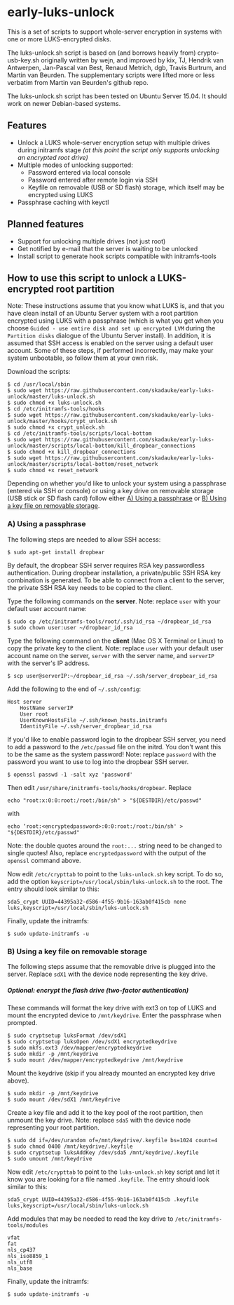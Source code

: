# early-luks-unlock

This is a set of scripts to support whole-server encryption in systems with one or more LUKS-encrypted disks. 

The luks-unlock.sh script is based on (and borrows heavily from) crypto-usb-key.sh originally written by wejn, and improved by kix, TJ, Hendrik van Antwerpen, Jan-Pascal van Best, Renaud Metrich, dgb, Travis Burtrum, and Martin van Beurden. The supplementary scripts were lifted more or less verbatim from Martin van Beurden's github repo. 

The luks-unlock.sh script has been tested on Ubuntu Server 15.04. It should work on newer Debian-based systems.

## Features

- Unlock a LUKS whole-server encryption setup with multiple drives during initramfs stage _(at this point the script only supports unlocking an encrypted root drive)_
- Multiple modes of unlocking supported:
  - Password entered via local console
  - Password entered after remote login via SSH
  - Keyfile on removable (USB or SD flash) storage, which itself may be encrypted using LUKS
- Passphrase caching with keyctl


## Planned features

- Support for unlocking multiple drives (not just root)
- Get notified by e-mail that the server is waiting to be unlocked
- Install script to generate hook scripts compatible with initramfs-tools


## How to use this script to unlock a LUKS-encrypted root partition

Note: These instructions assume that you know what LUKS is, and that you have clean install of an Ubuntu Server system with a root partition encrypted using LUKS with a passphrase (which is what you get when you choose `Guided - use entire disk and set up encrypted LVM` during the `Partition disks` dialogue of the Ubuntu Server install). In addition, it is assumed that SSH access is enabled on the server using a default user account. Some of these steps, if performed incorrectly, may make your system unbootable, so follow them at your own risk.

Download the scripts:

    $ cd /usr/local/sbin
    $ sudo wget https://raw.githubusercontent.com/skadauke/early-luks-unlock/master/luks-unlock.sh
    $ sudo chmod +x luks-unlock.sh
    $ cd /etc/initramfs-tools/hooks
    $ sudo wget https://raw.githubusercontent.com/skadauke/early-luks-unlock/master/hooks/crypt_unlock.sh
    $ sudo chmod +x crypt_unlock.sh
    $ cd /etc/initramfs-tools/scripts/local-bottom
    $ sudo wget https://raw.githubusercontent.com/skadauke/early-luks-unlock/master/scripts/local-bottom/kill_dropbear_connections
    $ sudo chmod +x kill_dropbear_connections
    $ sudo wget https://raw.githubusercontent.com/skadauke/early-luks-unlock/master/scripts/local-bottom/reset_network
    $ sudo chmod +x reset_network
    
Depending on whether you'd like to unlock your system using a passphrase (entered via SSH or console) or using a key drive on removable storage (USB stick or SD flash card) follow either [A) Using a passphrase](#a-using-a-passphrase) or [B) Using a key file on removable storage](#b-using-a-key-file-on-removable-storage).

### A) Using a passphrase

The following steps are needed to allow SSH access:

    $ sudo apt-get install dropbear

By default, the dropbear SSH server requires RSA key passwordless authentication. During dropbear installation, a private/public SSH RSA key combination is generated. To be able to connect from a client to the server, the private SSH RSA key needs to be copied to the client.

Type the following commands on the **server**. Note: replace `user` with your default user account name:

    $ sudo cp /etc/initramfs-tools/root/.ssh/id_rsa ~/dropbear_id_rsa
    $ sudo chown user:user ~/dropbear_id_rsa

Type the following command on the **client** (Mac OS X Terminal or Linux) to copy the private key to the client. Note: replace `user` with your default user account name on the server, `server` with the server name, and `serverIP` with the server's IP address.

    $ scp user@serverIP:~/dropbear_id_rsa ~/.ssh/server_dropbear_id_rsa

Add the following to the end of `~/.ssh/config`:

    Host server
        HostName serverIP
        User root
        UserKnownHostsFile ~/.ssh/known_hosts.initramfs
        IdentityFile ~/.ssh/server_dropbear_id_rsa

If you'd like to enable password login to the dropbear SSH server, you need to add a password to the `/etc/passwd` file on the initrd. You don't want this to be the same as the system password! Note: replace `password` with the password you want to use to log into the dropbear SSH server.

    $ openssl passwd -1 -salt xyz 'password'
    
Then edit `/usr/share/initramfs-tools/hooks/dropbear`. Replace

    echo "root:x:0:0:root:/root:/bin/sh" > "${DESTDIR}/etc/passwd"

with

    echo ‘root:<encryptedpassword>:0:0:root:/root:/bin/sh' > "${DESTDIR}/etc/passwd"

Note: the double quotes around the `root:...` string need to be changed to single quotes! Also, replace `encryptedpassword` with the output of the `openssl` command above.

Now edit `/etc/crypttab` to point to the `luks-unlock.sh` key script. To do so, add the option `keyscript=/usr/local/sbin/luks-unlock.sh` to the root. The entry should look similar to this:

    sda5_crypt UUID=44395a32-d586-4f55-9b16-163ab0f415cb none luks,keyscript=/usr/local/sbin/luks-unlock.sh

Finally, update the initramfs:
    
    $ sudo update-initramfs -u


### B) Using a key file on removable storage

The following steps assume that the removable drive is plugged into the server. Replace `sdX1` with the device node representing the key drive. 

##### Optional: encrypt the flash drive (two-factor authentication)

These commands will format the key drive with ext3 on top of LUKS and mount the encrypted device to `/mnt/keydrive`. Enter the passphrase when prompted.

    $ sudo cryptsetup luksFormat /dev/sdX1
    $ sudo cryptsetup luksOpen /dev/sdX1 encryptedkeydrive
    $ sudo mkfs.ext3 /dev/mapper/encryptedkeydrive
    $ sudo mkdir -p /mnt/keydrive
    $ sudo mount /dev/mapper/encryptedkeydrive /mnt/keydrive

Mount the keydrive (skip if you already mounted an encrypted key drive above).

    $ sudo mkdir -p /mnt/keydrive
    $ sudo mount /dev/sdX1 /mnt/keydrive

Create a key file and add it to the key pool of the root partition, then unmount the key drive. Note: replace `sda5` with the device node representing your root partition.

    $ sudo dd if=/dev/urandom of=/mnt/keydrive/.keyfile bs=1024 count=4
    $ sudo chmod 0400 /mnt/keydrive/.keyfile
    $ sudo cryptsetup luksAddKey /dev/sda5 /mnt/keydrive/.keyfile
    $ sudo umount /mnt/keydrive

Now edit `/etc/crypttab` to point to the `luks-unlock.sh` key script and let it know you are looking for a file named `.keyfile`. The entry should look similar to this:

    sda5_crypt UUID=44395a32-d586-4f55-9b16-163ab0f415cb .keyfile luks,keyscript=/usr/local/sbin/luks-unlock.sh

Add modules that may be needed to read the key drive to `/etc/initramfs-tools/modules`

    vfat
    fat
    nls_cp437
    nls_iso8859_1
    nls_utf8
    nls_base

Finally, update the initramfs:
    
    $ sudo update-initramfs -u

